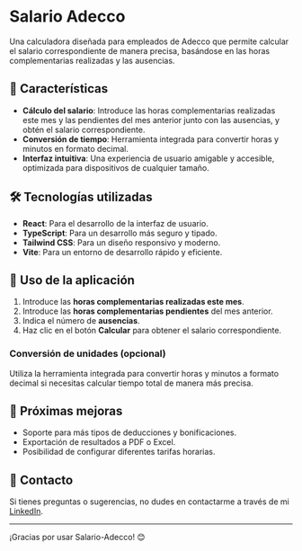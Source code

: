 # Salario Adecco

Una calculadora diseñada para empleados de Adecco que permite calcular el salario correspondiente de manera precisa, basándose en las horas complementarias realizadas y las ausencias.

## 🚀 Características

- **Cálculo del salario**: Introduce las horas complementarias realizadas este mes y las pendientes del mes anterior junto con las ausencias, y obtén el salario correspondiente.
- **Conversión de tiempo**: Herramienta integrada para convertir horas y minutos en formato decimal.
- **Interfaz intuitiva**: Una experiencia de usuario amigable y accesible, optimizada para dispositivos de cualquier tamaño.

## 🛠️ Tecnologías utilizadas

- **React**: Para el desarrollo de la interfaz de usuario.
- **TypeScript**: Para un desarrollo más seguro y tipado.
- **Tailwind CSS**: Para un diseño responsivo y moderno.
- **Vite**: Para un entorno de desarrollo rápido y eficiente.

## 📝 Uso de la aplicación

1. Introduce las **horas complementarias realizadas este mes**.
2. Introduce las **horas complementarias pendientes** del mes anterior.
3. Indica el número de **ausencias**.
4. Haz clic en el botón **Calcular** para obtener el salario correspondiente.

### Conversión de unidades (opcional)

Utiliza la herramienta integrada para convertir horas y minutos a formato decimal si necesitas calcular tiempo total de manera más precisa.

## 🎯 Próximas mejoras

- Soporte para más tipos de deducciones y bonificaciones.
- Exportación de resultados a PDF o Excel.
- Posibilidad de configurar diferentes tarifas horarias.

## 📩 Contacto

Si tienes preguntas o sugerencias, no dudes en contactarme a través de mi [LinkedIn](https://www.linkedin.com/in/manuelprietodeanton).

---

¡Gracias por usar Salario-Adecco! 😊
